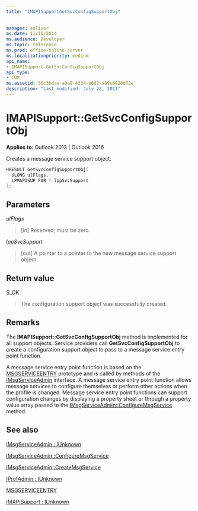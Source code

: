 ```yaml
---
title: "IMAPISupportGetSvcConfigSupportObj"
 
 
manager: soliver
ms.date: 11/16/2014
ms.audience: Developer
ms.topic: reference
ms.prod: office-online-server
ms.localizationpriority: medium
api_name:
- IMAPISupport.GetSvcConfigSupportObj
api_type:
- COM
ms.assetid: 56c3bdae-a3a8-4334-b6d2-a89c6820d72e
description: "Last modified: July 23, 2011"
---
```


# IMAPISupport::GetSvcConfigSupportObj

  
  
**Applies to**: Outlook 2013 | Outlook 2016 
  
Creates a message service support object.
  
```cpp
HRESULT GetSvcConfigSupportObj(
  ULONG ulFlags,
  LPMAPISUP FAR * lppSvcSupport
);
```

## Parameters

 _ulFlags_
  
> [in] Reserved; must be zero.
    
 _lppSvcSupport_
  
> [out] A pointer to a pointer to the new message service support object.
    
## Return value

S_OK 
  
> The configuration support object was successfully created.
    
## Remarks

The **IMAPISupport::GetSvcConfigSupportObj** method is implemented for all support objects. Service providers call **GetSvcConfigSupportObj** to create a configuration support object to pass to a message service entry point function. 
  
A message service entry point function is based on the [MSGSERVICEENTRY](msgserviceentry.md) prototype and is called by methods of the [IMsgServiceAdmin](imsgserviceadminiunknown.md) interface. A message service entry point function allows message services to configure themselves or perform other actions when the profile is changed. Message service entry point functions can support configuration changes by displaying a property sheet or through a property value array passed to the [IMsgServiceAdmin::ConfigureMsgService](imsgserviceadmin-configuremsgservice.md) method. 
  
## See also



[IMsgServiceAdmin : IUnknown](imsgserviceadminiunknown.md)
  
[IMsgServiceAdmin::ConfigureMsgService](imsgserviceadmin-configuremsgservice.md)
  
[IMsgServiceAdmin::CreateMsgService](imsgserviceadmin-createmsgservice.md)
  
[IProfAdmin : IUnknown](iprofadminiunknown.md)
  
[MSGSERVICEENTRY](msgserviceentry.md)
  
[IMAPISupport : IUnknown](imapisupportiunknown.md)

